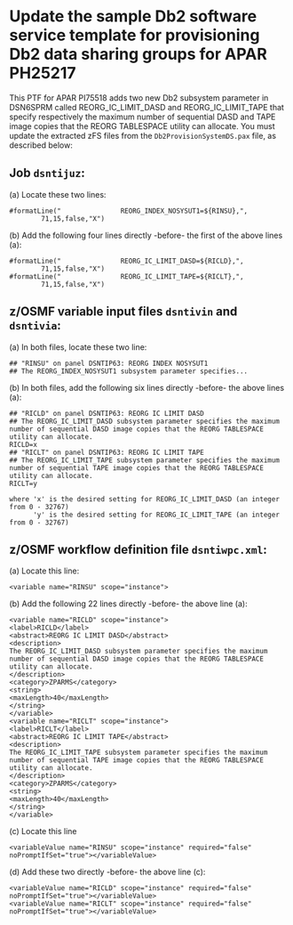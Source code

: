 # Update the sample Db2 software service template for provisioning Db2 data sharing groups for APAR PH25217

 This PTF for APAR PI75518 adds two new Db2 subsystem parameter in DSN6SPRM called REORG_IC_LIMIT_DASD and REORG_IC_LIMIT_TAPE that specify respectively the maximum number of sequential DASD and TAPE image copies that the REORG TABLESPACE utility can allocate. You must update the extracted zFS files from the `Db2ProvisionSystemDS.pax` file, as described below:

## Job `dsntijuz`:

(a) Locate these two lines:

    #formatLine("               REORG_INDEX_NOSYSUT1=${RINSU},", 
            71,15,false,"X")                        

(b) Add the following four lines directly -before- the first of the above lines (a):

    #formatLine("               REORG_IC_LIMIT_DASD=${RICLD},", 
            71,15,false,"X")                                
    #formatLine("               REORG_IC_LIMIT_TAPE=${RICLT},", 
            71,15,false,"X") 

## z/OSMF variable input files `dsntivin` and `dsntivia`: 

(a) In both files, locate these two line:

    ## "RINSU" on panel DSNTIP63: REORG INDEX NOSYSUT1
    ## The REORG_INDEX_NOSYSUT1 subsystem parameter specifies...

(b) In both files, add the following six lines directly -before- the above lines (a):

    ## "RICLD" on panel DSNTIP63: REORG IC LIMIT DASD
    ## The REORG_IC_LIMIT_DASD subsystem parameter specifies the maximum number of sequential DASD image copies that the REORG TABLESPACE utility can allocate.
    RICLD=x
    ## "RICLT" on panel DSNTIP63: REORG IC LIMIT TAPE
    ## The REORG_IC_LIMIT_TAPE subsystem parameter specifies the maximum number of sequential TAPE image copies that the REORG TABLESPACE utility can allocate.
    RICLT=y                     

    where 'x' is the desired setting for REORG_IC_LIMIT_DASD (an integer from 0 - 32767)
          'y' is the desired setting for REORG_IC_LIMIT_TAPE (an integer from 0 - 32767)

## z/OSMF workflow definition file `dsntiwpc.xml`:

(a) Locate this line: 

    <variable name="RINSU" scope="instance">                              

(b) Add the following 22 lines directly -before- the above line (a):

    <variable name="RICLD" scope="instance">
    <label>RICLD</label>
    <abstract>REORG IC LIMIT DASD</abstract>
    <description>
    The REORG_IC_LIMIT_DASD subsystem parameter specifies the maximum number of sequential DASD image copies that the REORG TABLESPACE utility can allocate.
    </description>
    <category>ZPARMS</category>
    <string>
    <maxLength>40</maxLength>
    </string>
    </variable>
    <variable name="RICLT" scope="instance">
    <label>RICLT</label>
    <abstract>REORG IC LIMIT TAPE</abstract>
    <description>
    The REORG_IC_LIMIT_TAPE subsystem parameter specifies the maximum number of sequential TAPE image copies that the REORG TABLESPACE utility can allocate.
    </description>
    <category>ZPARMS</category>
    <string>
    <maxLength>40</maxLength>
    </string>
    </variable>

(c) Locate this line

    <variableValue name="RINSU" scope="instance" required="false" noPromptIfSet="true"></variableValue>

(d) Add these two directly -before- the above line (c):

    <variableValue name="RICLD" scope="instance" required="false" noPromptIfSet="true"></variableValue>
    <variableValue name="RICLT" scope="instance" required="false" noPromptIfSet="true"></variableValue>
